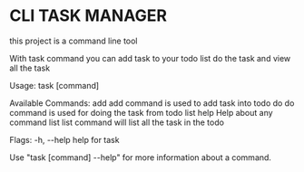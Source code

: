 # CLI TASK MANAGER
this project is a command line tool

With task command you can add task to your todo list do the task and view all the task

Usage:
  task [command]

Available Commands:
  add         add command is used to add task into todo
  do          do command is used for doing the task from todo list
  help        Help about any command
  list        list command will list all the task in the todo

Flags:
  -h, --help   help for task

Use "task [command] --help" for more information about a command.
